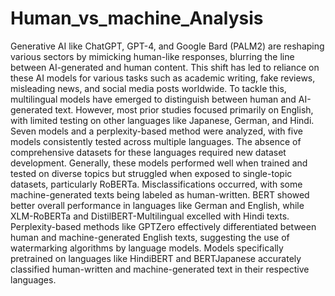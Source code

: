 # Human_vs_machine_Analysis

Generative AI like ChatGPT, GPT-4, and Google Bard (PALM2) are reshaping various sectors by mimicking human-like responses, blurring the line between AI-generated and human content. This shift has led to reliance on these AI models for various tasks such as academic writing, fake reviews, misleading news, and social media posts worldwide. To tackle this, multilingual models have emerged to distinguish between human and AI-generated text. However, most prior studies focused primarily on English, with limited testing on other languages like Japanese, German, and Hindi. Seven models and a perplexity-based method were analyzed, with five models consistently tested across multiple languages. The absence of comprehensive datasets for these languages required new dataset development. Generally, these models performed well when trained and tested on diverse topics but struggled when exposed to single-topic datasets, particularly RoBERTa. Misclassifications occurred, with some machine-generated texts being labeled as human-written. BERT showed better overall performance in languages like German and English, while XLM-RoBERTa and DistilBERT-Multilingual excelled with Hindi texts. Perplexity-based methods like GPTZero effectively differentiated between human and machine-generated English texts, suggesting the use of watermarking algorithms by language models. Models specifically pretrained on languages like HindiBERT and BERTJapanese accurately classified human-written and machine-generated text in their respective languages.
